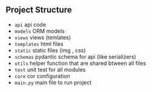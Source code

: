 

## Project Structure

- `api` api code
- `models` ORM models
- `views` views (temlates)
- `templates` html files
- `static` static files (img , css)
- `schemas` pydantic schema for api (like serializers)
- `utils` helper function that are shared btween all files
- `test` unit test for all modules
- `core` cor configuration
- `main.py` main file to run project